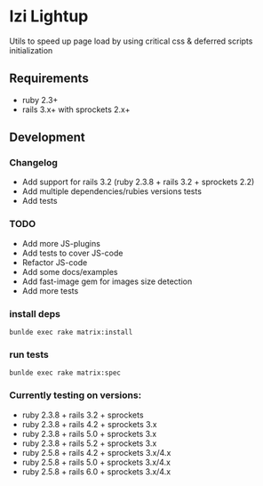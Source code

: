 # Izi Lightup

Utils to speed up page load by using critical css & deferred scripts initialization

## Requirements

- ruby 2.3+
- rails 3.x+ with sprockets 2.x+

## Development

### Changelog

- Add support for rails 3.2 (ruby 2.3.8 + rails 3.2 + sprockets 2.2)
- Add multiple dependencies/rubies versions tests
- Add tests

### TODO

- Add more JS-plugins
- Add tests to cover JS-code
- Refactor JS-code
- Add some docs/examples
- Add fast-image gem for images size detection
- Add more tests

### install deps

```bunlde exec rake matrix:install```

### run tests

```bunlde exec rake matrix:spec```

### Currently testing on versions:

- ruby 2.3.8 + rails 3.2 + sprockets
- ruby 2.3.8 + rails 4.2 + sprockets 3.x
- ruby 2.3.8 + rails 5.0 + sprockets 3.x
- ruby 2.3.8 + rails 5.2 + sprockets 3.x
- ruby 2.5.8 + rails 4.2 + sprockets 3.x/4.x
- ruby 2.5.8 + rails 5.0 + sprockets 3.x/4.x
- ruby 2.5.8 + rails 6.0 + sprockets 3.x/4.x
